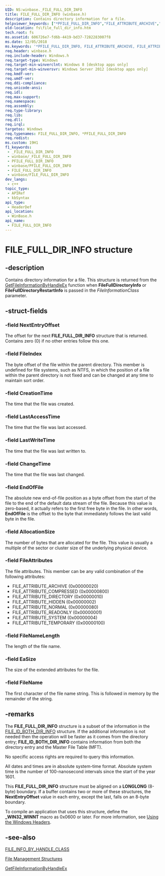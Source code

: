 ```yaml
---
UID: NS:winbase._FILE_FULL_DIR_INFO
title: FILE_FULL_DIR_INFO (winbase.h)
description: Contains directory information for a file.
helpviewer_keywords: ["*PFILE_FULL_DIR_INFO","FILE_ATTRIBUTE_ARCHIVE","FILE_ATTRIBUTE_COMPRESSED","FILE_ATTRIBUTE_DIRECTORY","FILE_ATTRIBUTE_HIDDEN","FILE_ATTRIBUTE_NORMAL","FILE_ATTRIBUTE_READONLY","FILE_ATTRIBUTE_SYSTEM","FILE_ATTRIBUTE_TEMPORARY","FILE_FULL_DIR_INFO","FILE_FULL_DIR_INFO structure [Files]","PFILE_FULL_DIR_INFO","PFILE_FULL_DIR_INFO structure pointer [Files]","_FILE_FULL_DIR_INFO","fs.file_full_dir_info","winbase/FILE_FULL_DIR_INFO","winbase/PFILE_FULL_DIR_INFO"]
old-location: fs\file_full_dir_info.htm
tech.root: fs
ms.assetid: 606726e7-fd6b-4419-bd37-7282283007f8
ms.date: 12/05/2018
ms.keywords: '*PFILE_FULL_DIR_INFO, FILE_ATTRIBUTE_ARCHIVE, FILE_ATTRIBUTE_COMPRESSED, FILE_ATTRIBUTE_DIRECTORY, FILE_ATTRIBUTE_HIDDEN, FILE_ATTRIBUTE_NORMAL, FILE_ATTRIBUTE_READONLY, FILE_ATTRIBUTE_SYSTEM, FILE_ATTRIBUTE_TEMPORARY, FILE_FULL_DIR_INFO, FILE_FULL_DIR_INFO structure [Files], PFILE_FULL_DIR_INFO, PFILE_FULL_DIR_INFO structure pointer [Files], _FILE_FULL_DIR_INFO, fs.file_full_dir_info, winbase/FILE_FULL_DIR_INFO, winbase/PFILE_FULL_DIR_INFO'
req.header: winbase.h
req.include-header: Windows.h
req.target-type: Windows
req.target-min-winverclnt: Windows 8 [desktop apps only]
req.target-min-winversvr: Windows Server 2012 [desktop apps only]
req.kmdf-ver: 
req.umdf-ver: 
req.ddi-compliance: 
req.unicode-ansi: 
req.idl: 
req.max-support: 
req.namespace: 
req.assembly: 
req.type-library: 
req.lib: 
req.dll: 
req.irql: 
targetos: Windows
req.typenames: FILE_FULL_DIR_INFO, *PFILE_FULL_DIR_INFO
req.redist: 
ms.custom: 19H1
f1_keywords:
 - _FILE_FULL_DIR_INFO
 - winbase/_FILE_FULL_DIR_INFO
 - PFILE_FULL_DIR_INFO
 - winbase/PFILE_FULL_DIR_INFO
 - FILE_FULL_DIR_INFO
 - winbase/FILE_FULL_DIR_INFO
dev_langs:
 - c++
topic_type:
 - APIRef
 - kbSyntax
api_type:
 - HeaderDef
api_location:
 - WinBase.h
api_name:
 - FILE_FULL_DIR_INFO
---
```


# FILE_FULL_DIR_INFO structure


## -description

Contains directory information for a file. This structure is returned from the 
    <a href="/windows/desktop/api/winbase/nf-winbase-getfileinformationbyhandleex">GetFileInformationByHandleEx</a> function when 
    <b>FileFullDirectoryInfo</b> or <b>FileFullDirectoryRestartInfo</b> is 
    passed in the <i>FileInformationClass</i> parameter.

## -struct-fields

### -field NextEntryOffset

The offset for the next <b>FILE_FULL_DIR_INFO</b> 
      structure that is returned. Contains zero (0) if no other entries follow this one.

### -field FileIndex

The byte offset of the file within the parent directory. This member is undefined for file systems, such as 
      NTFS, in which the position of a file within the parent directory is not fixed and can be changed at any time to 
      maintain sort order.

### -field CreationTime

The time that the file was created.

### -field LastAccessTime

The time that the file was last accessed.

### -field LastWriteTime

The time that the file was last written to.

### -field ChangeTime

The time that the file was last changed.

### -field EndOfFile

The absolute new end-of-file position as a byte offset from the start of the file to the end of the default 
      data stream of the file. Because this value is zero-based, it actually refers to the first free byte in the 
      file. In other words, <b>EndOfFile</b> is the offset to the byte that immediately follows 
      the last valid byte in the file.

### -field AllocationSize

The number of bytes that are allocated for the file. This value is usually a multiple of the sector or 
      cluster size of the underlying physical device.

### -field FileAttributes

The file attributes. This member can be any valid combination of the following attributes:
* FILE_ATTRIBUTE_ARCHIVE (0x00000020)
* FILE_ATTRIBUTE_COMPRESSED (0x00000800)
* FILE_ATTRIBUTE_DIRECTORY (0x00000010)
* FILE_ATTRIBUTE_HIDDEN (0x00000002)
* FILE_ATTRIBUTE_NORMAL (0x00000080)
* FILE_ATTRIBUTE_READONLY (0x00000001)
* FILE_ATTRIBUTE_SYSTEM (0x00000004)
* FILE_ATTRIBUTE_TEMPORARY (0x00000100)

### -field FileNameLength

The length of the file name.

### -field EaSize

The size of the extended attributes for the file.

### -field FileName

The first character of the file name string. This is followed in memory by the remainder of the 
      string.

## -remarks

The <b>FILE_FULL_DIR_INFO</b> structure is a subset of the 
    information in the <a href="/windows/desktop/api/winbase/ns-winbase-file_id_both_dir_info">FILE_ID_BOTH_DIR_INFO</a> structure. 
    If the additional information is not needed then the operation will be faster as it comes from the directory 
    entry; <b>FILE_ID_BOTH_DIR_INFO</b> contains information 
    from both the directory entry and the Master File Table (MFT).

No specific access rights are required to 
    query this information.

All dates and times are in absolute system-time format. Absolute system time is the number of 100-nanosecond 
    intervals since the start of the year 1601.

This <b>FILE_FULL_DIR_INFO</b> structure must be aligned 
    on a <b>LONGLONG</b> (8-byte) boundary. If a buffer contains two or more of these 
    structures, the <b>NextEntryOffset</b> value in each entry, except the last, falls on an 
    8-byte boundary.

To compile an application that uses this structure, define the <b>_WIN32_WINNT</b> macro 
    as 0x0600 or later. For more information, see 
    <a href="/windows/desktop/WinProg/using-the-windows-headers">Using the Windows Headers</a>.

## -see-also

<a href="/windows/desktop/api/minwinbase/ne-minwinbase-file_info_by_handle_class">FILE_INFO_BY_HANDLE_CLASS</a>



<a href="/windows/desktop/FileIO/file-management-structures">File Management Structures</a>



<a href="/windows/desktop/api/winbase/nf-winbase-getfileinformationbyhandleex">GetFileInformationByHandleEx</a>
